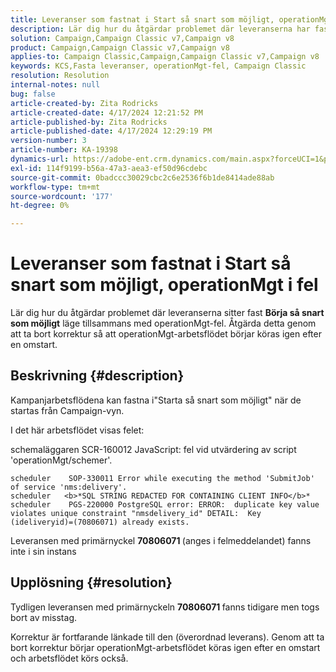 ```yaml
---
title: Leveranser som fastnat i Start så snart som möjligt, operationMgt i fel
description: Lär dig hur du åtgärdar problemet där leveranserna har fastnat tillsammans med operationMgt-felet
solution: Campaign,Campaign Classic v7,Campaign v8
product: Campaign,Campaign Classic v7,Campaign v8
applies-to: Campaign Classic,Campaign,Campaign Classic v7,Campaign v8
keywords: KCS,Fasta leveranser, operationMgt-fel, Campaign Classic
resolution: Resolution
internal-notes: null
bug: false
article-created-by: Zita Rodricks
article-created-date: 4/17/2024 12:21:52 PM
article-published-by: Zita Rodricks
article-published-date: 4/17/2024 12:29:19 PM
version-number: 3
article-number: KA-19398
dynamics-url: https://adobe-ent.crm.dynamics.com/main.aspx?forceUCI=1&pagetype=entityrecord&etn=knowledgearticle&id=e479d50c-b5fc-ee11-a1ff-6045bd0065b6
exl-id: 114f9199-b56a-47a3-aea3-ef50d96cdebc
source-git-commit: 0badccc30029cbc2c6e2536f6b1de8414ade88ab
workflow-type: tm+mt
source-wordcount: '177'
ht-degree: 0%

---
```


# Leveranser som fastnat i Start så snart som möjligt, operationMgt i fel


Lär dig hur du åtgärdar problemet där leveranserna sitter fast <b>Börja så snart som möjligt</b> läge tillsammans med operationMgt-fel. Åtgärda detta genom att ta bort korrektur så att operationMgt-arbetsflödet börjar köras igen efter en omstart.

## Beskrivning {#description}


Kampanjarbetsflödena kan fastna i&quot;Starta så snart som möjligt&quot; när de startas från Campaign-vyn.



I det här arbetsflödet visas felet:

schemaläggaren SCR-160012 JavaScript: fel vid utvärdering av script &#39;operationMgt/schemer&#39;.


```
scheduler    SOP-330011 Error while executing the method 'SubmitJob' of service 'nms:delivery'.
scheduler   <b>*SQL STRING REDACTED FOR CONTAINING CLIENT INFO</b>*
scheduler    PGS-220000 PostgreSQL error: ERROR:  duplicate key value violates unique constraint "nmsdelivery_id" DETAIL:  Key (ideliveryid)=(70806071) already exists.
```


Leveransen med primärnyckel <b>70806071 </b>(anges i felmeddelandet) fanns inte i sin instans


## Upplösning {#resolution}


Tydligen leveransen med primärnyckeln <b>70806071 </b>fanns tidigare men togs bort av misstag.

Korrektur är fortfarande länkade till den (överordnad leverans). Genom att ta bort korrektur börjar operationMgt-arbetsflödet köras igen efter en omstart och arbetsflödet körs också.
